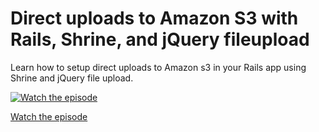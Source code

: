# Direct uploads to Amazon S3 with Rails, Shrine, and jQuery fileupload

Learn how to setup direct uploads to Amazon s3 in your Rails app using Shrine and jQuery file upload.

[![Watch the episode](https://embed-ssl.wistia.com/deliveries/ce5f1b0440e155bc2f72be5643aba42104f92c1c.jpg?image_crop_resized=400x240)](https://gorails.com/episodes/direct-file-uploads-to-s3-part-1?autoplay=1)

[Watch the episode](https://gorails.com/episodes/direct-file-uploads-to-s3-part-1?autoplay=1)
